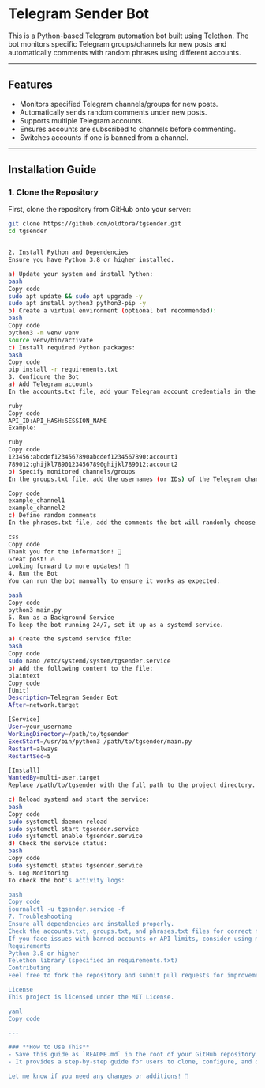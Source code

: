 # Telegram Sender Bot

This is a Python-based Telegram automation bot built using Telethon. The bot monitors specific Telegram groups/channels for new posts and automatically comments with random phrases using different accounts.

---

## Features
- Monitors specified Telegram channels/groups for new posts.
- Automatically sends random comments under new posts.
- Supports multiple Telegram accounts.
- Ensures accounts are subscribed to channels before commenting.
- Switches accounts if one is banned from a channel.

---

## Installation Guide

### **1. Clone the Repository**
First, clone the repository from GitHub onto your server:
```bash
git clone https://github.com/oldtora/tgsender.git
cd tgsender


2. Install Python and Dependencies
Ensure you have Python 3.8 or higher installed.

a) Update your system and install Python:
bash
Copy code
sudo apt update && sudo apt upgrade -y
sudo apt install python3 python3-pip -y
b) Create a virtual environment (optional but recommended):
bash
Copy code
python3 -m venv venv
source venv/bin/activate
c) Install required Python packages:
bash
Copy code
pip install -r requirements.txt
3. Configure the Bot
a) Add Telegram accounts
In the accounts.txt file, add your Telegram account credentials in the following format:

ruby
Copy code
API_ID:API_HASH:SESSION_NAME
Example:

ruby
Copy code
123456:abcdef1234567890abcdef1234567890:account1
789012:ghijkl78901234567890ghijkl789012:account2
b) Specify monitored channels/groups
In the groups.txt file, add the usernames (or IDs) of the Telegram channels/groups you want to monitor, one per line:

Copy code
example_channel1
example_channel2
c) Define random comments
In the phrases.txt file, add the comments the bot will randomly choose from, one per line:

css
Copy code
Thank you for the information! 🚀
Great post! 🔥
Looking forward to more updates! 📢
4. Run the Bot
You can run the bot manually to ensure it works as expected:

bash
Copy code
python3 main.py
5. Run as a Background Service
To keep the bot running 24/7, set it up as a systemd service.

a) Create the systemd service file:
bash
Copy code
sudo nano /etc/systemd/system/tgsender.service
b) Add the following content to the file:
plaintext
Copy code
[Unit]
Description=Telegram Sender Bot
After=network.target

[Service]
User=your_username
WorkingDirectory=/path/to/tgsender
ExecStart=/usr/bin/python3 /path/to/tgsender/main.py
Restart=always
RestartSec=5

[Install]
WantedBy=multi-user.target
Replace /path/to/tgsender with the full path to the project directory.

c) Reload systemd and start the service:
bash
Copy code
sudo systemctl daemon-reload
sudo systemctl start tgsender.service
sudo systemctl enable tgsender.service
d) Check the service status:
bash
Copy code
sudo systemctl status tgsender.service
6. Log Monitoring
To check the bot's activity logs:

bash
Copy code
journalctl -u tgsender.service -f
7. Troubleshooting
Ensure all dependencies are installed properly.
Check the accounts.txt, groups.txt, and phrases.txt files for correct formatting.
If you face issues with banned accounts or API limits, consider using more Telegram accounts.
Requirements
Python 3.8 or higher
Telethon library (specified in requirements.txt)
Contributing
Feel free to fork the repository and submit pull requests for improvements or bug fixes.

License
This project is licensed under the MIT License.

yaml
Copy code

---

### **How to Use This**
- Save this guide as `README.md` in the root of your GitHub repository.
- It provides a step-by-step guide for users to clone, configure, and deploy your bot.

Let me know if you need any changes or additions! 🚀
